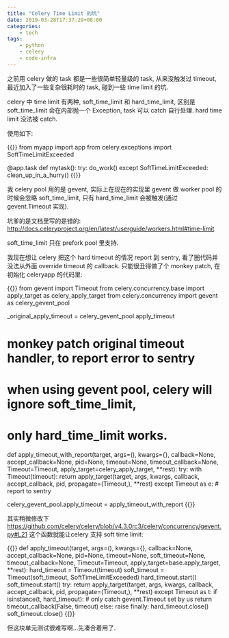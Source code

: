 ```yaml
---
title: "Celery Time Limit 的坑"
date: 2019-03-28T17:37:29+08:00
categories:
    - tech
tags:
    - python
    - celery
    - code-infra
---
```


之前用 celery 做的 task 都是一些很简单轻量级的 task, 从来没触发过 timeout, 最近加入了一些复杂很耗时的 task, 碰到一些 time limit 的坑.


celery 中 time limit 有两种, soft_time_limit 和 hard_time_limit, 区别是 soft_time_limit 会在内部抛一个 Exception, task 可以 catch 自行处理.
hard time limit 没法被 catch.

使用如下:

{{<highlight python>}}
from myapp import app
from celery.exceptions import SoftTimeLimitExceeded

@app.task
def mytask():
    try:
        do_work()
    except SoftTimeLimitExceeded:
        clean_up_in_a_hurry()
{{</highlight>}}


我 celery pool 用的是 gevent, 实际上在现在的实现里 gevent 做 worker pool 的时候会忽略 soft_time_limit, 只有 hard_time_limit 会被触发(通过 gevent.Timeout 实现).

坑爹的是文档里写的是错的: http://docs.celeryproject.org/en/latest/userguide/workers.html#time-limit

soft_time_limit 只在 prefork pool 里支持.

我现在想让 celery 把这个 hard timeout 的情况 report 到 sentry, 看了圈代码并没法从外面 override timeout 的 callback. 只能很丑得做了个 monkey patch, 在初始化 celeryapp
的代码里:

{{<highlight python>}}
from gevent import Timeout
from celery.concurrency.base import apply_target as celery_apply_target
from celery.concurrency import gevent as  celery_gevent_pool


_original_apply_timeout = celery_gevent_pool.apply_timeout


# monkey patch original timeout handler, to report error to sentry
# when using gevent pool, celery will ignore soft_time_limit,
# only hard_time_limit works.
def apply_timeout_with_report(target, args=(), kwargs={}, callback=None,
                  accept_callback=None, pid=None, timeout=None,
                  timeout_callback=None, Timeout=Timeout,
                  apply_target=celery_apply_target, **rest):
    try:
        with Timeout(timeout):
            return apply_target(target, args, kwargs, callback,
                                accept_callback, pid, propagate=(Timeout,), **rest)
    except Timeout as e:
        # report to sentry


celery_gevent_pool.apply_timeout = apply_timeout_with_report
{{</highlight>}}

其实稍微修改下 https://github.com/celery/celery/blob/v4.3.0rc3/celery/concurrency/gevent.py#L21  这个函数就能让celery 支持 soft time limit:


{{<highlight python>}}
def apply_timeout(target, args=(), kwargs={}, callback=None,
                  accept_callback=None, pid=None, timeout=None,
                  soft_timeout=None, timeout_callback=None,
                  Timeout=Timeout, apply_target=base.apply_target, **rest):
    hard_timeout = Timeout(timeout)
    soft_timeout = Timeout(soft_timeout, SoftTimeLimitExceeded)
    hard_timeout.start()
    soft_timeout.start()
    try:
        return apply_target(target, args, kwargs, callback,
                            accept_callback, pid,
                            propagate=(Timeout,), **rest)
    except Timeout as t:
        if isinstance(t, hard_timeout):
            # only catch gevent.Timeout set by us
            return timeout_callback(False, timeout)
        else:
            raise
    finally:
        hard_timeout.close()
        soft_timeout.close()
{{</highlight>}}


但这块单元测试很难写啊...先凑合着用了.
